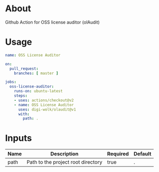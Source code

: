 # About

Github Action for OSS license auditor (olAudit)

# Usage

```yaml
name: OSS License Auditor

on:
  pull_request:
    branches: [ master ]

jobs:
  oss-license-auditor:
    runs-on: ubuntu-latest
    steps:
    - uses: actions/checkout@v2
    - name: OSS License Auditor
      uses: digi-wolk/olaudit@v1
      with:
        path: .
```

# Inputs

| Name | Description | Required | Default |
| --- | --- | --- | --- |
| path | Path to the project root directory | true | . |



